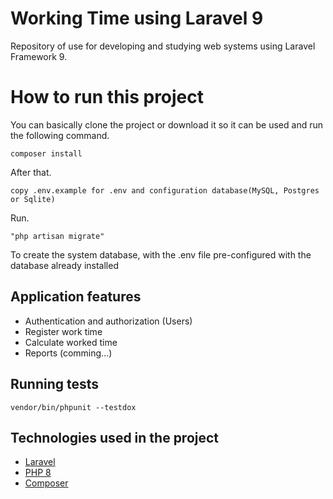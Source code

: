 # Working Time using Laravel 9

Repository of use for developing and studying web systems using Laravel Framework 9.

# How to run this project

You can basically clone the project or download it so it can be used and run the following command.

```
composer install
```
After that.

```
copy .env.example for .env and configuration database(MySQL, Postgres or Sqlite)
```
Run.
```
"php artisan migrate"
```
To create the system database, with the .env file pre-configured with the database already installed

## Application features

- Authentication and authorization (Users) 
- Register work time
- Calculate worked time
- Reports (comming...)

## Running tests

```
vendor/bin/phpunit --testdox
```

## Technologies used in the project

 - [Laravel](https://laravel.com/)
 - [PHP 8](https://www.php.net/)
 - [Composer](https://getcomposer.org/)
